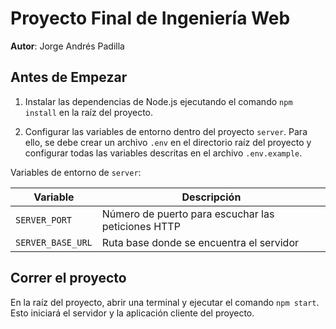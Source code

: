 # Proyecto Final de Ingeniería Web

**Autor**: Jorge Andrés Padilla

## Antes de Empezar

1. Instalar las dependencias de Node.js ejecutando el comando `npm install` en la raíz del proyecto.

2. Configurar las variables de entorno dentro del proyecto `server`. Para ello, se debe crear un archivo `.env` en el directorio raíz del proyecto y configurar todas las variables descritas en el archivo `.env.example`.
   
Variables de entorno de `server`:

Variable	      | Descripción
---          	  | ---
`SERVER_PORT`     | Número de puerto para escuchar las peticiones HTTP
`SERVER_BASE_URL` | Ruta base donde se encuentra el servidor

## Correr el proyecto

En la raíz del proyecto, abrir una terminal y ejecutar el comando `npm start`. Esto iniciará el servidor y la aplicación cliente del proyecto.